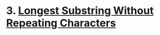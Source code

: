 # 3. [Longest Substring Without Repeating Characters](https://leetcode.com/problems/longest-substring-without-repeating-characters/)